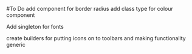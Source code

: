 #To Do
add component for border radius
add class type for colour component


Add singleton for fonts

create builders for putting icons on to toolbars and making functionality generic

